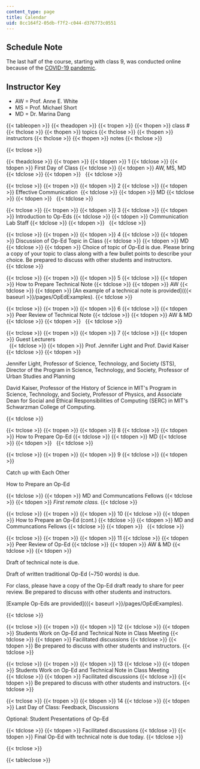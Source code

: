```yaml
---
content_type: page
title: Calendar
uid: 8cc164f2-05db-f7f2-c044-d376773c0551
---
```


Schedule Note
-------------

The last half of the course, starting with class 9, was conducted online because of the [COVID-19 pandemic](https://en.wikipedia.org/wiki/COVID-19_pandemic). 

Instructor Key
--------------

*   AW = Prof. Anne E. White
*   MS = Prof. Michael Short
*   MD = Dr. Marina Dang

{{< tableopen >}}
{{< theadopen >}}
{{< tropen >}}
{{< thopen >}}
class #
{{< thclose >}}
{{< thopen >}}
topics
{{< thclose >}}
{{< thopen >}}
instructors
{{< thclose >}}
{{< thopen >}}
notes
{{< thclose >}}

{{< trclose >}}

{{< theadclose >}}
{{< tropen >}}
{{< tdopen >}}
1
{{< tdclose >}}
{{< tdopen >}}
First Day of Class
{{< tdclose >}}
{{< tdopen >}}
AW, MS, MD
{{< tdclose >}}
{{< tdopen >}}
 
{{< tdclose >}}

{{< trclose >}}
{{< tropen >}}
{{< tdopen >}}
2
{{< tdclose >}}
{{< tdopen >}}
Effective Communication 
{{< tdclose >}}
{{< tdopen >}}
MD
{{< tdclose >}}
{{< tdopen >}}
 
{{< tdclose >}}

{{< trclose >}}
{{< tropen >}}
{{< tdopen >}}
3
{{< tdclose >}}
{{< tdopen >}}
Introduction to Op-Eds
{{< tdclose >}}
{{< tdopen >}}
Communication Lab Staff
{{< tdclose >}}
{{< tdopen >}}
 
{{< tdclose >}}

{{< trclose >}}
{{< tropen >}}
{{< tdopen >}}
4
{{< tdclose >}}
{{< tdopen >}}
Discussion of Op-Ed Topic in Class
{{< tdclose >}}
{{< tdopen >}}
MD
{{< tdclose >}}
{{< tdopen >}}
Choice of topic of Op-Ed is due. Please bring a copy of your topic to class along with a few bullet points to describe your choice. Be prepared to discuss with other students and instructors.  
{{< tdclose >}}

{{< trclose >}}
{{< tropen >}}
{{< tdopen >}}
5
{{< tdclose >}}
{{< tdopen >}}
How to Prepare Technical Note
{{< tdclose >}}
{{< tdopen >}}
AW
{{< tdclose >}}
{{< tdopen >}}
[An example of a technical note is provided]({{< baseurl >}}/pages/OpEdExamples).
{{< tdclose >}}

{{< trclose >}}
{{< tropen >}}
{{< tdopen >}}
6
{{< tdclose >}}
{{< tdopen >}}
Peer Review of Technical Note
{{< tdclose >}}
{{< tdopen >}}
AW & MD
{{< tdclose >}}
{{< tdopen >}}
 
{{< tdclose >}}

{{< trclose >}}
{{< tropen >}}
{{< tdopen >}}
7
{{< tdclose >}}
{{< tdopen >}}
Guest Lecturers  
 
{{< tdclose >}}
{{< tdopen >}}
Prof. Jennifer Light and Prof. David Kaiser  
{{< tdclose >}}
{{< tdopen >}}


Jennifer Light, Professor of Science, Technology, and Society (STS), Director of the Program in Science, Technology, and Society, Professor of Urban Studies and Planning

David Kaiser, Professor of the History of Science in MIT's Program in Science, Technology, and Society, Professor of Physics, and Associate Dean for Social and Ethical Responsibilities of Computing (SERC) in MIT's Schwarzman College of Computing.


{{< tdclose >}}

{{< trclose >}}
{{< tropen >}}
{{< tdopen >}}
8
{{< tdclose >}}
{{< tdopen >}}
How to Prepare Op-Ed
{{< tdclose >}}
{{< tdopen >}}
MD
{{< tdclose >}}
{{< tdopen >}}
 
{{< tdclose >}}

{{< trclose >}}
{{< tropen >}}
{{< tdopen >}}
9
{{< tdclose >}}
{{< tdopen >}}


Catch up with Each Other

How to Prepare an Op-Ed


{{< tdclose >}}
{{< tdopen >}}
MD and Communcations Fellows
{{< tdclose >}}
{{< tdopen >}}
_First remote class._
{{< tdclose >}}

{{< trclose >}}
{{< tropen >}}
{{< tdopen >}}
10
{{< tdclose >}}
{{< tdopen >}}
How to Prepare an Op-Ed (cont.)
{{< tdclose >}}
{{< tdopen >}}
MD and Communcations Fellows
{{< tdclose >}}
{{< tdopen >}}
 
{{< tdclose >}}

{{< trclose >}}
{{< tropen >}}
{{< tdopen >}}
11
{{< tdclose >}}
{{< tdopen >}}
Peer Review of Op-Ed
{{< tdclose >}}
{{< tdopen >}}
AW & MD
{{< tdclose >}}
{{< tdopen >}}


Draft of technical note is due.

  
Draft of written traditional Op-Ed (~750 words) is due.

  
For class, please have a copy of the Op-Ed draft ready to share for peer review. Be prepared to discuss with other students and instructors.

[Example Op-Eds are provided]({{< baseurl >}}/pages/OpEdExamples).


{{< tdclose >}}

{{< trclose >}}
{{< tropen >}}
{{< tdopen >}}
12
{{< tdclose >}}
{{< tdopen >}}
Students Work on Op-Ed and Technical Note in Class Meeting
{{< tdclose >}}
{{< tdopen >}}
Facilitated discussions
{{< tdclose >}}
{{< tdopen >}}
Be prepared to discuss with other students and instructors.
{{< tdclose >}}

{{< trclose >}}
{{< tropen >}}
{{< tdopen >}}
13
{{< tdclose >}}
{{< tdopen >}}
﻿Students Work on Op-Ed and Technical Note in Class Meeting  
{{< tdclose >}}
{{< tdopen >}}
Facilitated discussions
{{< tdclose >}}
{{< tdopen >}}
Be prepared to discuss with other students and instructors.
{{< tdclose >}}

{{< trclose >}}
{{< tropen >}}
{{< tdopen >}}
14
{{< tdclose >}}
{{< tdopen >}}
Last Day of Class: Feedback, Discussions

Optional: Student Presentations of Op-Ed


{{< tdclose >}}
{{< tdopen >}}
Facilitated discussions
{{< tdclose >}}
{{< tdopen >}}
Final Op-Ed with technical note is due today.
{{< tdclose >}}

{{< trclose >}}

{{< tableclose >}}